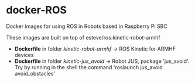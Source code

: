# docker-ROS
Docker images for using  ROS in Robots based in Raspberry Pi SBC

These images are built on top of esteve/ros:kinetic-robot-armhf

   * **Dockerfile** in folder *kinetic-robot-armhf* -> ROS Kinetic for ARMHF devices
   * **Dockerfile** in folder *kinetic-jus_avoid* -> Robot JUS, package 'jus_avoid'. Try by running in the shell the command 'roslaunch jus_avoid avoid_obstacles'
